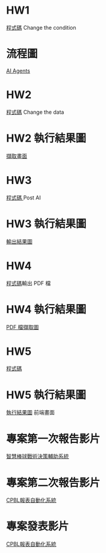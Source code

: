 # HW1 
[程式碼](https://github.com/Morris-Wu/Data/blob/main/dataAgent.py)  Change the condition

# 流程圖
[AI Agents](https://github.com/user-attachments/assets/e48d9a12-e32a-4ec7-991b-388754b2b182)

# HW2
[程式碼](https://github.com/Morris-Wu/Data/blob/main/DRai.py)  Change the data

# HW2 執行結果圖
[擷取畫面](https://github.com/user-attachments/assets/2f661146-59a8-4642-a446-25ca8896e7d5)

# HW3
 [程式碼 ](https://github.com/Morris-Wu/Data/blob/main/postAI.py)  Post AI
 
# HW3 執行結果圖
[輸出結果圖](https://github.com/user-attachments/assets/e091ad1f-1a37-4097-bc69-a66194e331d6)

# HW4
[程式碼](https://github.com/Morris-Wu/Data/blob/%E8%B3%87%E6%96%99%E7%B5%90%E6%A7%8B_%E6%9C%9F%E6%9C%AB%E5%B0%88%E9%A1%8C/instruction_parser.py)輸出 PDF 檔

# HW4 執行結果圖
[ PDF 檔擷取圖](https://github.com/user-attachments/assets/86026638-68dd-4d3d-9019-04fb1e4d9d3e)



# HW5
[程式碼](https://github.com/Morris-Wu/Data/blob/%E8%B3%87%E6%96%99%E7%B5%90%E6%A7%8B_%E6%9C%9F%E6%9C%AB%E5%B0%88%E9%A1%8C/app.py)

# HW5 執行結果圖
[執行結果圖](https://github.com/user-attachments/assets/426ace44-b4d5-48ed-bb7a-5aea0a28eee2)  前端畫面


# 專案第一次報告影片

[智慧棒球戰術決策輔助系統](https://youtu.be/kXV-F5wvN18)

# 專案第二次報告影片
[CPBL報表自動化系統](https://youtu.be/UdvNhKpL6V8)

# 專案發表影片
[CPBL報表自動化系統](https://youtu.be/VzXyeKYdlBY)

